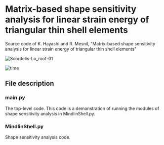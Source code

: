# Matrix-based shape sensitivity analysis for linear strain energy of triangular thin shell elements
Source code of K. Hayashi and R. Mesnil, "Matrix-based shape sensitivity analysis for linear strain energy of triangular thin shell elements"

![Scordelis-Lo_roof-01](https://github.com/user-attachments/assets/a38a8f57-c986-44f6-96ce-c872efd061c3)

![time](https://github.com/user-attachments/assets/fc7cdea5-4d8e-4c52-942e-8600a498c85e)


## File description

### main.py
The top-level code. This code is a demonstration of running the modules of shape sensitivity analysis in MindlinShell.py.

### MindlinShell.py
Shape sensitivity analysis code.

